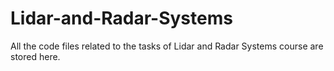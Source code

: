 # Lidar-and-Radar-Systems

All the code files related to the tasks of Lidar and Radar Systems course are stored here. 
